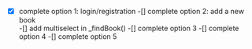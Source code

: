 -[x] complete option 1: login/registration 
-[] complete option 2: add a new book  
-[] add multiselect in _findBook()
-[] complete option 3
-[] complete option 4 
-[] complete option 5 
